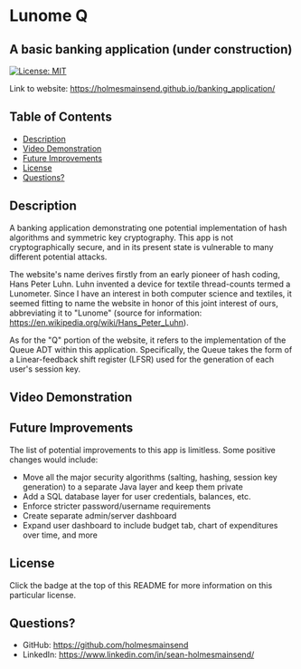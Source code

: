 # Lunome Q
## A basic banking application (under construction)

[![License: MIT](https://img.shields.io/badge/License-MIT-yellow.svg)](https://opensource.org/licenses/MIT)

<!-- ![Screenshot of Website]() -->

Link to website: https://holmesmainsend.github.io/banking_application/

  ## Table of Contents
  * [Description](#description)
  * [Video Demonstration](#video-demonstration)
  * [Future Improvements](#future-improvements)
  * [License](#license)
  * [Questions?](#questions)


## Description
  A banking application demonstrating one potential implementation of hash algorithms and symmetric key
  cryptography. This app is not cryptographically secure, and in its present state is vulnerable to many different potential attacks.

  The website's name derives firstly from an early pioneer of hash coding, Hans Peter Luhn. Luhn invented a device for textile thread-counts termed a Lunometer. Since I have an interest in both computer science and textiles, it seemed fitting to name the website in honor of this joint interest of ours, abbreviating it to "Lunome" (source for information: https://en.wikipedia.org/wiki/Hans_Peter_Luhn).

  As for the "Q" portion of the website, it refers to the implementation of the Queue ADT within this application. Specifically, the Queue takes the form of a Linear-feedback shift register (LFSR) used for the generation of each user's session key.


## Video Demonstration



## Future Improvements
  The list of potential improvements to this app is limitless. Some positive changes would include:
  * Move all the major security algorithms (salting, hashing, session key generation) to a separate Java layer and keep them private
  * Add a SQL database layer for user credentials, balances, etc.
  * Enforce stricter password/username requirements
  * Create separate admin/server dashboard
  * Expand user dashboard to include budget tab, chart of expenditures over time, and more
    

## License
  Click the badge at the top of this README for more information on this particular license.


## Questions?
  * GitHub: https://github.com/holmesmainsend
  * LinkedIn: https://www.linkedin.com/in/sean-holmesmainsend/
